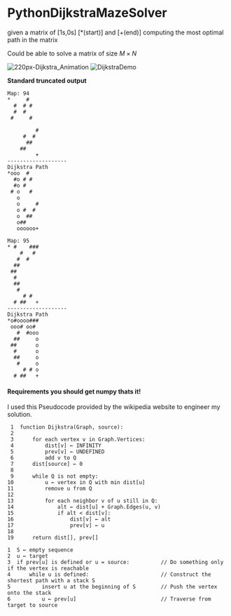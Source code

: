 # PythonDijkstraMazeSolver
given a matrix of [1s,0s] [*(start)] and [+(end)] computing the most optimal path in the matrix

Could be able to solve a matrix of size $M\times{N}$


![220px-Dijkstra_Animation](https://user-images.githubusercontent.com/45560312/203317022-8ce0315d-7ff6-414a-be55-6e34c6f03a59.gif)
![DijkstraDemo](https://user-images.githubusercontent.com/45560312/203316824-ed297a96-0fc0-4037-88a1-b69e059cab8c.gif)

**Standard truncated output**

```
Map: 94
*     #
  #  # #
  #  #
 #     #

         #
     #  #
      ##
    ##
         +
-------------------
Dijkstra Path
*ooo  #
  #o # #
  #o #
 # o   #
   o
   o     #
   o #  #
   o  ##
   o##
   oooooo+

Map: 95
* #    ###
    #   #
   #  #
  ##
 ##
  #
  ##
   #
     # #
  # ##   +
-------------------
Dijkstra Path
*o#oooo###
 ooo# oo#
   #  #ooo
  ##     o
 ##      o
  #      o
  ##     o
   #     o
     # # o
  # ##   +
```
#### Requirements you should get numpy thats it!

I used this Pseudocode provided by the wikipedia website to engineer my solution.

```
 1  function Dijkstra(Graph, source):
 2      
 3      for each vertex v in Graph.Vertices:
 4          dist[v] ← INFINITY
 5          prev[v] ← UNDEFINED
 6          add v to Q
 7      dist[source] ← 0
 8      
 9      while Q is not empty:
10          u ← vertex in Q with min dist[u]
11          remove u from Q
12          
13          for each neighbor v of u still in Q:
14              alt ← dist[u] + Graph.Edges(u, v)
15              if alt < dist[v]:
16                  dist[v] ← alt
17                  prev[v] ← u
18
19      return dist[], prev[]
```

```
1  S ← empty sequence
2  u ← target
3  if prev[u] is defined or u = source:          // Do something only if the vertex is reachable
4      while u is defined:                       // Construct the shortest path with a stack S
5          insert u at the beginning of S        // Push the vertex onto the stack
6          u ← prev[u]                           // Traverse from target to source
```

